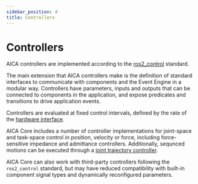 ```yaml
---
sidebar_position: 4
title: Controllers
---
```


# Controllers

AICA controllers are implemented according to the [ros2_control](../../ros-concepts/controlling-robots.md) standard.

The main extension that AICA controllers make is the definition of standard interfaces to communicate
with components and the Event Engine in a modular way. Controllers have parameters, inputs and outputs that can be
connected to components in the application, and expose predicates and transitions to drive application events.

Controllers are evaluated at fixed control intervals, defined by the rate of
the [hardware interface](../hardware-interfaces.md).

AICA Core includes a number of controller implementations for joint-space and task-space control in position,
velocity or force, including force-sensitive impedance and admittance controllers. Additionally, sequnced motions can
be executed through a [joint trajectory controller](./jtc.md).

AICA Core can also work with third-party controllers following the `ros2_control` standard, but may have
reduced compatibility with built-in component signal types and dynamically reconfigured parameters.
